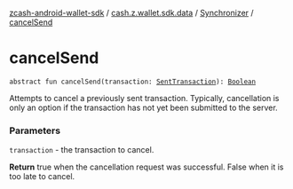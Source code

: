 [zcash-android-wallet-sdk](../../index.md) / [cash.z.wallet.sdk.data](../index.md) / [Synchronizer](index.md) / [cancelSend](./cancel-send.md)

# cancelSend

`abstract fun cancelSend(transaction: `[`SentTransaction`](../../cash.z.wallet.sdk.entity/-sent-transaction/index.md)`): `[`Boolean`](https://kotlinlang.org/api/latest/jvm/stdlib/kotlin/-boolean/index.html)

Attempts to cancel a previously sent transaction. Typically, cancellation is only an option if the transaction
has not yet been submitted to the server.

### Parameters

`transaction` - the transaction to cancel.

**Return**
true when the cancellation request was successful. False when it is too late to cancel.

